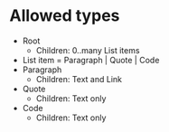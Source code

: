 # Allowed types

- Root
  - Children: 0..many List items
- List item = Paragraph | Quote | Code
- Paragraph
  - Children: Text and Link
- Quote
  - Children: Text only
- Code
  - Children: Text only
